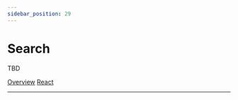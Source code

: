 ```yaml
---
sidebar_position: 29
---
```


# Search

TBD

<a href='./index.md' class='view-option view-option-selected'> Overview</a>
<a href='./react.md' class='view-option'> React</a>
__________________________________________________________________________________